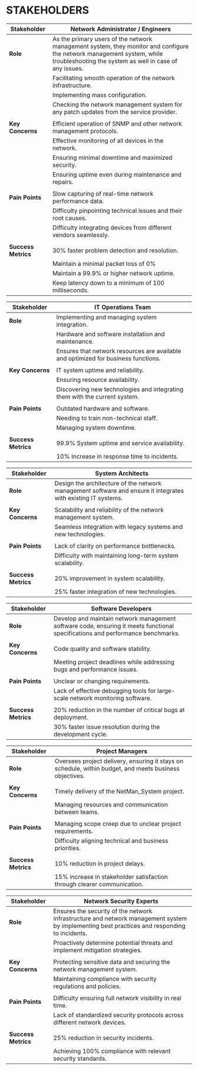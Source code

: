 # STAKEHOLDERS

| **Stakeholder**                | **Network Administrator / Engineers**                                                                                              |
|---------------------------------|-------------------------------------------------------------------------------------------------------------------------------------|
| **Role**                        | As the primary users of the network management system, they monitor and configure the network management system, while troubleshooting the system as well in case of any issues.                                                                                  |
|                                 | Facilitating smooth operation of the network infrastructure.                                                |
|                                 | Implementing mass configuration.                                                                      |
|                                 | Checking the network management system for any patch updates from the service provider.                               |
|                                 |
**Key Concerns**                | Efficient operation of SNMP and other network management protocols.                                                              |
|                                 | Effective monitoring of all devices in the network.                                                                              |
|                                 | Ensuring minimal downtime and maximized security.                                                                                |
|                                 | Ensuring uptime even during maintenance and repairs.                                                                             |
|                                 |    
**Pain Points**                 | Slow capturing of real-time network performance data.                                                                            |
|                                 | Difficulty pinpointing technical issues and their root causes.                                                                  |
|                                 | Difficulty integrating devices from different vendors seamlessly.                                                                |
|                                 |
**Success Metrics**               | 30% faster problem detection and resolution.                                                                                     |
|                                 | Maintain a minimal packet loss of 0%
|                                 | Maintain a 99.9% or higher network uptime.                                                                                       |
|                                 | Keep latency down to a minimum of 100 milliseconds.                                                             |

| **Stakeholder**                | **IT Operations Team**                                                                                                              |
|---------------------------------|-------------------------------------------------------------------------------------------------------------------------------------|
| **Role**                        | Implementing and managing system integration.
|                                 | Hardware and software installation and maintenance.
|                                 | Ensures that network resources are available and optimized for business functions.                                                |
|                                 |
**Key Concerns**                | IT system uptime and reliability.                                                                                                  |
|                                 | Ensuring resource availability.                                                                                                   |
|                                 | Discovering new technologies and integrating them with the current system.                                                        |
|                                 |                                                                                                                                     |
**Pain Points**                 | Outdated hardware and software.                                                                                                      |
|                                 | Needing to train non-technical staff.                                                                                              |
|                                 | Managing system downtime.                                                                                                          |
|                                 |
**Success Metrics**             | 99.9% System uptime and service availability.                                                                                        |
|                                 | 10% Increase in response time to incidents.                                                                                        |

| **Stakeholder**                | **System Architects**                                                                                                               |
|---------------------------------|-------------------------------------------------------------------------------------------------------------------------------------|
| **Role**                        | Design the architecture of the network management software and ensure it integrates with existing IT systems.                     |
|                                 |
**Key Concerns**                | Scalability and reliability of the network management system.                                                                      |
|                                 | Seamless integration with legacy systems and new technologies.                                                                   |
|                                 |
**Pain Points**                 | Lack of clarity on performance bottlenecks.                                                                                       |
|                                 | Difficulty with maintaining long-term system scalability.                                                                        |
|                                 |
**Success Metrics**             | 20% improvement in system scalability.                                                                                           |
|                                 | 25% faster integration of new technologies.                                                                                      |

| **Stakeholder**                | **Software Developers**                                                                                                            |
|---------------------------------|-------------------------------------------------------------------------------------------------------------------------------------|
| **Role**                        | Develop and maintain network management software code, ensuring it meets functional specifications and performance benchmarks.  |
|                                 |
**Key Concerns**                | Code quality and software stability.                                                                                            |
|                                 | Meeting project deadlines while addressing bugs and performance issues.                                                         |
|                                 |
**Pain Points**                 | Unclear or changing requirements.                                                                                                |
|                                 | Lack of effective debugging tools for large-scale network monitoring software.                                                   |
|                                 |
**Success Metrics**             | 20% reduction in the number of critical bugs at deployment.                                                                       |
|                                 | 30% faster issue resolution during the development cycle.                                                                        |

| **Stakeholder**                | **Project Managers**                                                                                                               |
|---------------------------------|-------------------------------------------------------------------------------------------------------------------------------------|
| **Role**                        | Oversees project delivery, ensuring it stays on schedule, within budget, and meets business objectives.                         |
|                                 | 
**Key Concerns**                | Timely delivery of the NetMan_System project.                                                                                              |
|                                 | Managing resources and communication between teams.                                                                              |
|                                 |
**Pain Points**                 | Managing scope creep due to unclear project requirements.                                                                        |
|                                 | Difficulty aligning technical and business priorities.                                                                          |
|                                 |
**Success Metrics**             | 10% reduction in project delays.                                                                                                 |
|                                 | 15% increase in stakeholder satisfaction through clearer communication.                                                          |

| **Stakeholder**                | **Network Security Experts**                                                                                                        |
|---------------------------------|-------------------------------------------------------------------------------------------------------------------------------------|
| **Role**                        | Ensures the security of the network infrastructure and network management system by implementing best practices and responding to incidents. |
|                                 | Proactively determine potential threats and implement mitigation strategies.                                                      |
|                                 |                                                                                                                                      |
**Key Concerns**                | Protecting sensitive data and securing the network management system.                                                             |
|                                 | Maintaining compliance with security regulations and policies.                                                                   |
|                                 |
**Pain Points**                 | Difficulty ensuring full network visibility in real time.                                                                         |
|                                 | Lack of standardized security protocols across different network devices.                                                         |
|                                 |
**Success Metrics**             | 25% reduction in security incidents.                                                                                              |
|                                 | Achieving 100% compliance with relevant security standards.                                                                      |

